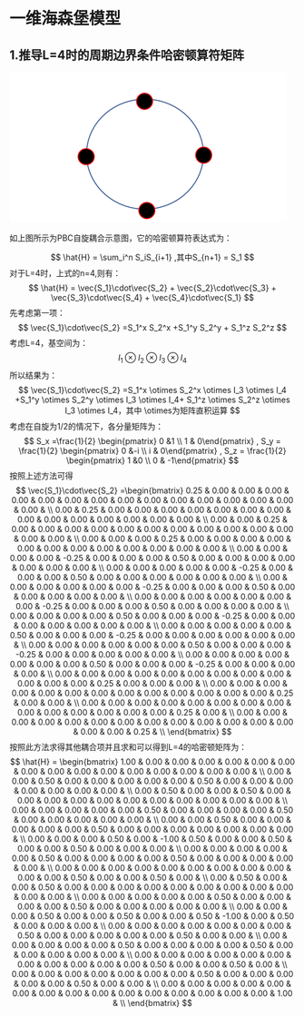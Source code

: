 # 一维海森堡模型
## 1.推导L=4时的周期边界条件哈密顿算符矩阵

![1.png](https://raw.githubusercontent.com/Tikmoing/Heisenberg-Model/main/png/1.png)

如上图所示为PBC自旋耦合示意图，它的哈密顿算符表达式为：

$$
\hat{H} = \sum_i^n S_iS_{i+1} ,其中S_{n+1} = S_1
$$
对于L=4时，上式的n=4,则有：
$$
\hat{H} = \vec{S_1}\cdot\vec{S_2} + \vec{S_2}\cdot\vec{S_3} + \vec{S_3}\cdot\vec{S_4} + \vec{S_4}\cdot\vec{S_1}
$$
先考虑第一项：
$$
\vec{S_1}\cdot\vec{S_2} =S_1^x S_2^x +S_1^y S_2^y + S_1^z S_2^z
$$
考虑L=4，基空间为：
$$
I_1 \otimes I_2 \otimes I_3 \otimes I_4
$$
所以结果为：
$$
\vec{S_1}\cdot\vec{S_2} =S_1^x  \otimes  S_2^x  \otimes  I_3  \otimes  I_4 +S_1^y   \otimes  S_2^y  \otimes  I_3  \otimes  I_4+ S_1^z  \otimes  S_2^z  \otimes  I_3  \otimes  I_4，其中 \otimes为矩阵直积运算
$$
考虑在自旋为1/2的情况下，各分量矩阵为：
$$
S_x =\frac{1}{2} \begin{pmatrix} 0 &1 \\ 1 & 0\end{pmatrix} , S_y = \frac{1}{2} \begin{pmatrix} 0 &-i \\ i & 0\end{pmatrix} , S_z = \frac{1}{2} \begin{pmatrix} 1 &0 \\ 0 & -1\end{pmatrix}
$$
按照上述方法可得
$$
\vec{S_1}\cdot\vec{S_2} =\begin{bmatrix}
0.25 &  0.00 &  0.00 &  0.00 &  0.00 &  0.00 &  0.00 &  0.00 &  0.00 &  0.00 &  0.00 &  0.00 &  0.00 &  0.00 &  0.00 &  0.00 &  \\
0.00 &  0.25 &  0.00 &  0.00 &  0.00 &  0.00 &  0.00 &  0.00 &  0.00 &  0.00 &  0.00 &  0.00 &  0.00 &  0.00 &  0.00 &  0.00 &  \\
0.00 &  0.00 &  0.25 &  0.00 &  0.00 &  0.00 &  0.00 &  0.00 &  0.00 &  0.00 &  0.00 &  0.00 &  0.00 &  0.00 &  0.00 &  0.00 &  \\
0.00 &  0.00 &  0.00 &  0.25 &  0.00 &  0.00 &  0.00 &  0.00 &  0.00 &  0.00 &  0.00 &  0.00 &  0.00 &  0.00 &  0.00 &  0.00 &  \\
0.00 &  0.00 &  0.00 &  0.00 &  -0.25 &  0.00 &  0.00 &  0.00 &  0.50 &  0.00 &  0.00 &  0.00 &  0.00 &  0.00 &  0.00 &  0.00 &  \\
0.00 &  0.00 &  0.00 &  0.00 &  0.00 &  -0.25 &  0.00 &  0.00 &  0.00 &  0.50 &  0.00 &  0.00 &  0.00 &  0.00 &  0.00 &  0.00 &  \\
0.00 &  0.00 &  0.00 &  0.00 &  0.00 &  0.00 &  -0.25 &  0.00 &  0.00 &  0.00 &  0.50 &  0.00 &  0.00 &  0.00 &  0.00 &  0.00 &  \\
0.00 &  0.00 &  0.00 &  0.00 &  0.00 &  0.00 &  0.00 &  -0.25 &  0.00 &  0.00 &  0.00 &  0.50 &  0.00 &  0.00 &  0.00 &  0.00 &  \\
0.00 &  0.00 &  0.00 &  0.00 &  0.50 &  0.00 &  0.00 &  0.00 &  -0.25 &  0.00 &  0.00 &  0.00 &  0.00 &  0.00 &  0.00 &  0.00 &  \\
0.00 &  0.00 &  0.00 &  0.00 &  0.00 &  0.50 &  0.00 &  0.00 &  0.00 &  -0.25 &  0.00 &  0.00 &  0.00 &  0.00 &  0.00 &  0.00 &  \\
0.00 &  0.00 &  0.00 &  0.00 &  0.00 &  0.00 &  0.50 &  0.00 &  0.00 &  0.00 &  -0.25 &  0.00 &  0.00 &  0.00 &  0.00 &  0.00 &  \\
0.00 &  0.00 &  0.00 &  0.00 &  0.00 &  0.00 &  0.00 &  0.50 &  0.00 &  0.00 &  0.00 &  -0.25 &  0.00 &  0.00 &  0.00 &  0.00 &  \\
0.00 &  0.00 &  0.00 &  0.00 &  0.00 &  0.00 &  0.00 &  0.00 &  0.00 &  0.00 &  0.00 &  0.00 &  0.25 &  0.00 &  0.00 &  0.00 &  \\
0.00 &  0.00 &  0.00 &  0.00 &  0.00 &  0.00 &  0.00 &  0.00 &  0.00 &  0.00 &  0.00 &  0.00 &  0.00 &  0.25 &  0.00 &  0.00 &  \\
0.00 &  0.00 &  0.00 &  0.00 &  0.00 &  0.00 &  0.00 &  0.00 &  0.00 &  0.00 &  0.00 &  0.00 &  0.00 &  0.00 &  0.25 &  0.00 &  \\
0.00 &  0.00 &  0.00 &  0.00 &  0.00 &  0.00 &  0.00 &  0.00 &  0.00 &  0.00 &  0.00 &  0.00 &  0.00 &  0.00 &  0.00 &  0.25 &  \\
\end{bmatrix}
$$
按照此方法求得其他耦合项并且求和可以得到L=4的哈密顿矩阵为：
$$
\hat{H} = \begin{bmatrix} 
1.00 &  0.00 &  0.00 &  0.00 &  0.00 &  0.00 &  0.00 &  0.00 &  0.00 &  0.00 &  0.00 &  0.00 &  0.00 &  0.00 &  0.00 &  0.00 &  \\
0.00 &  0.00 &  0.50 &  0.00 &  0.00 &  0.00 &  0.00 &  0.00 &  0.50 &  0.00 &  0.00 &  0.00 &  0.00 &  0.00 &  0.00 &  0.00 &  \\
0.00 &  0.50 &  0.00 &  0.00 &  0.50 &  0.00 &  0.00 &  0.00 &  0.00 &  0.00 &  0.00 &  0.00 &  0.00 &  0.00 &  0.00 &  0.00 &  \\
0.00 &  0.00 &  0.00 &  0.00 &  0.00 &  0.50 &  0.00 &  0.00 &  0.00 &  0.00 &  0.50 &  0.00 &  0.00 &  0.00 &  0.00 &  0.00 &  \\
0.00 &  0.00 &  0.50 &  0.00 &  0.00 &  0.00 &  0.00 &  0.00 &  0.50 &  0.00 &  0.00 &  0.00 &  0.00 &  0.00 &  0.00 &  0.00 &  \\
0.00 &  0.00 &  0.00 &  0.50 &  0.00 &  -1.00 &  0.50 &  0.00 &  0.00 &  0.50 &  0.00 &  0.00 &  0.50 &  0.00 &  0.00 &  0.00 &  \\
0.00 &  0.00 &  0.00 &  0.00 &  0.00 &  0.50 &  0.00 &  0.00 &  0.00 &  0.00 &  0.50 &  0.00 &  0.00 &  0.00 &  0.00 &  0.00 &  \\
0.00 &  0.00 &  0.00 &  0.00 &  0.00 &  0.00 &  0.00 &  0.00 &  0.00 &  0.00 &  0.00 &  0.50 &  0.00 &  0.00 &  0.50 &  0.00 &  \\
0.00 &  0.50 &  0.00 &  0.00 &  0.50 &  0.00 &  0.00 &  0.00 &  0.00 &  0.00 &  0.00 &  0.00 &  0.00 &  0.00 &  0.00 &  0.00 &  \\
0.00 &  0.00 &  0.00 &  0.00 &  0.00 &  0.50 &  0.00 &  0.00 &  0.00 &  0.00 &  0.50 &  0.00 &  0.00 &  0.00 &  0.00 &  0.00 &  \\
0.00 &  0.00 &  0.00 &  0.50 &  0.00 &  0.00 &  0.50 &  0.00 &  0.00 &  0.50 &  -1.00 &  0.00 &  0.50 &  0.00 &  0.00 &  0.00 &  \\
0.00 &  0.00 &  0.00 &  0.00 &  0.00 &  0.00 &  0.00 &  0.50 &  0.00 &  0.00 &  0.00 &  0.00 &  0.00 &  0.50 &  0.00 &  0.00 &  \\
0.00 &  0.00 &  0.00 &  0.00 &  0.00 &  0.50 &  0.00 &  0.00 &  0.00 &  0.00 &  0.50 &  0.00 &  0.00 &  0.00 &  0.00 &  0.00 &  \\
0.00 &  0.00 &  0.00 &  0.00 &  0.00 &  0.00 &  0.00 &  0.00 &  0.00 &  0.00 &  0.00 &  0.50 &  0.00 &  0.00 &  0.50 &  0.00 &  \\
0.00 &  0.00 &  0.00 &  0.00 &  0.00 &  0.00 &  0.00 &  0.50 &  0.00 &  0.00 &  0.00 &  0.00 &  0.00 &  0.50 &  0.00 &  0.00 &  \\
0.00 &  0.00 &  0.00 &  0.00 &  0.00 &  0.00 &  0.00 &  0.00 &  0.00 &  0.00 &  0.00 &  0.00 &  0.00 &  0.00 &  0.00 &  1.00 &  \\
\end{bmatrix}
$$
